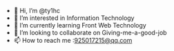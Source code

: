 - 👋 Hi, I’m @ty1hc
- 👀 I’m interested in Information Technology
- 🌱 I’m currently learning Front Web Technology
- 💞️ I’m looking to collaborate on Giving-me-a-good-job
- 📫 How to reach me :925017215@qq.com

<!---
ty1hc/ty1hc is a ✨ special ✨ repository because its `README.md` (this file) appears on your GitHub profile.
You can click the Preview link to take a look at your changes.
--->
